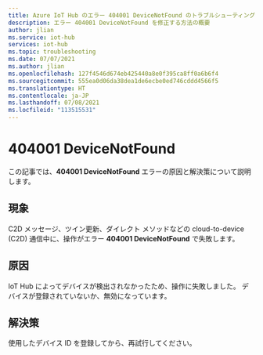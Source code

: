 ```yaml
---
title: Azure IoT Hub のエラー 404001 DeviceNotFound のトラブルシューティング
description: エラー 404001 DeviceNotFound を修正する方法の概要
author: jlian
ms.service: iot-hub
services: iot-hub
ms.topic: troubleshooting
ms.date: 07/07/2021
ms.author: jlian
ms.openlocfilehash: 127f4546d674eb425440a8e0f395ca8ff0a6b6f4
ms.sourcegitcommit: 555ea0d06da38dea1de6ecbe0ed746cddd4566f5
ms.translationtype: HT
ms.contentlocale: ja-JP
ms.lasthandoff: 07/08/2021
ms.locfileid: "113515531"
---
```

# <a name="404001-devicenotfound"></a>404001 DeviceNotFound

この記事では、**404001 DeviceNotFound** エラーの原因と解決策について説明します。

## <a name="symptoms"></a>現象

C2D メッセージ、ツイン更新、ダイレクト メソッドなどの cloud-to-device (C2D) 通信中に、操作がエラー **404001 DeviceNotFound** で失敗します。

## <a name="cause"></a>原因

IoT Hub によってデバイスが検出されなかったため、操作に失敗しました。 デバイスが登録されていないか、無効になっています。

## <a name="solution"></a>解決策

使用したデバイス ID を登録してから、再試行してください。